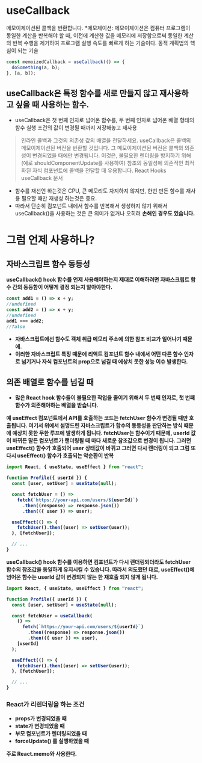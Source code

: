 # useCallback

메모이제이션된 콜백을 반환합니다. \*메모제이션: 메모이제이션은 컴퓨터 프로그램이 동일한 계산을 반복해야 할 때, 이전에 계산한 값을 메모리에 저장함으로써 동일한 계산의 반복 수행을 제거하여 프로그램 실행 속도를 빠르게 하는 기술이다. 동적 계획법의 핵심이 되는 기술

```javascript
const memoizedCallback = useCallback(() => {
  doSomething(a, b);
}, [a, b]);
```

## useCallback은 특정 함수를 새로 만들지 않고 재사용하고 싶을 때 사용하는 함수.

- useCallback은 첫 번째 인자로 넘어온 함수를, 두 번째 인자로 넘어온 배열 형태의 함수 실행 조건의 값이 변경될 때까지 저장해놓고 재사용

> 인라인 콜백과 그것의 의존성 값의 배열을 전달하세요. useCallback은 콜백의 메모이제이션된 버전을 반환할 것입니다. 그 메모이제이션된 버전은 콜백의 의존성이 변경되었을 때에만 변경됩니다. 이것은, 불필요한 렌더링을 방지하기 위해 (예로 shouldComponentUpdate를 사용하여) 참조의 동일성에 의존적인 최적화된 자식 컴포넌트에 콜백을 전달할 때 유용합니다. React Hooks useCallback 문서

- 함수를 재선언 하는것은 CPU, 큰 메모리도 차지하지 않지만, 한번 만든 함수를 재사용 필요할 때만 재생성 하는것은 중요.
- 따라서 단순히 컴포넌트 내에서 함수를 반복해서 생성하지 않기 위해서 useCallback()을 사용하는 것은 큰 의미가 없거나 오히려 <b>손해<b>인 경우도 있습니다.

# 그럼 언제 사용하나?

## 자바스크립트 함수 동등성

useCallback() hook 함수를 언제 사용해야하는지 제대로 이해하려면 자바스크립트 함수 간의 동등함이 어떻게 결정 되는지 알아야한다.

```javascript
const add1 = () => x + y;
//undefined
const add2 = () => x + y;
//undefined
add1 === add2;
//false
```

- 자바스크립트에선 함수도 객체 취급 메모리 주소에 의한 참조 비교가 일어나기 때문에.
- 이러한 자바스크립트 특징 때문에 리액트 컴포넌트 함수 내에서 어떤 다른 함수 인자로 넘기거나 자식 컴포넌트의 prop으로 넘길 때 에상치 못한 성능 이슈 발생한다.

## 의존 배열로 함수를 넘길 때

- 많은 React hook 함수들이 불필요한 작업을 줄이기 위해서 두 번째 인자로, 첫 번째 함수가 의존해야하는 배열을 받습니다.

예 useEffect
컴포넌트에서 API를 호출하는 코드는 fetchUser 함수가 변경될 때만 호출됩니다. 여기서 위에서 설명드린 자바스크립트가 함수의 동등성을 판단하는 방식 때문에 예상치 못한 무한 루프에 발생하게 됩니다. fetchUser는 함수이기 때문에, userId 값이 바뀌든 말든 컴포넌트가 랜더링될 때 마다 새로운 참조값으로 변경이 됩니다. 그러면 useEffect() 함수가 호출되어 user 상태값이 바뀌고 그러면 다시 랜더링이 되고 그럼 또 다시 useEffect() 함수가 호출되는 악순환이 반복

```javascript
import React, { useState, useEffect } from "react";

function Profile({ userId }) {
  const [user, setUser] = useState(null);

  const fetchUser = () =>
    fetch(`https://your-api.com/users/${userId}`)
      .then((response) => response.json())
      .then(({ user }) => user);

  useEffect(() => {
    fetchUser().then((user) => setUser(user));
  }, [fetchUser]);

  // ...
}
```

useCallback() hook 함수를 이용하면 컴포넌트가 다시 랜더링되더라도 fetchUser 함수의 참조값을 동일하게 유지시킬 수 있습니다. 따라서 의도했던 대로, useEffect()에 넘어온 함수는 userId 값이 변경되지 않는 한 재호출 되지 않게 됩니다.

```javascript
import React, { useState, useEffect } from "react";

function Profile({ userId }) {
  const [user, setUser] = useState(null);

  const fetchUser = useCallback(
    () =>
      fetch(`https://your-api.com/users/${userId}`)
        .then((response) => response.json())
        .then(({ user }) => user),
    [userId]
  );

  useEffect(() => {
    fetchUser().then((user) => setUser(user));
  }, [fetchUser]);

  // ...
}
```

### React가 리렌더링을 하는 조건

- props가 변경되었을 때
- state가 변경되었을 때
- 부모 컴포넌트가 렌더링되었을 때
- forceUpdate() 를 실행하였을 때

주로 React.memo와 사용한다.
